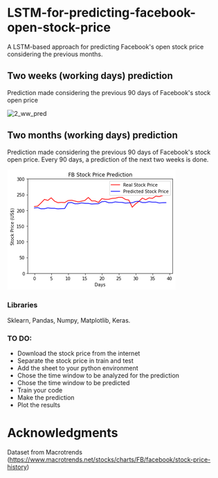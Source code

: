 # LSTM-for-predicting-facebook-open-stock-price
A LSTM-based approach for predicting Facebook's open stock price considering the previous months.

## Two weeks (working days) prediction 
Prediction made considering the previous 90 days of Facebook's stock open price

![2_ww_pred](2_ww_fb_prediction.png.png)

## Two months (working days) prediction
Prediction made considering the previous 90 days of Facebook's stock open price.
Every 90 days, a prediction of the next two weeks is done.

![2_m_pred](2_2m_fb_prediction.png)

### Libraries 
Sklearn, Pandas, Numpy, Matplotlib, Keras.

### TO DO:
- Download the stock price from the internet
- Separate the stock price in train and test 
- Add the sheet to your python environment
- Chose the time window to be analyzed for the prediction 
- Chose the time window to be predicted
- Train your code 
- Make the prediction
- Plot the results 

# Acknowledgments 
Dataset from Macrotrends (https://www.macrotrends.net/stocks/charts/FB/facebook/stock-price-history)

